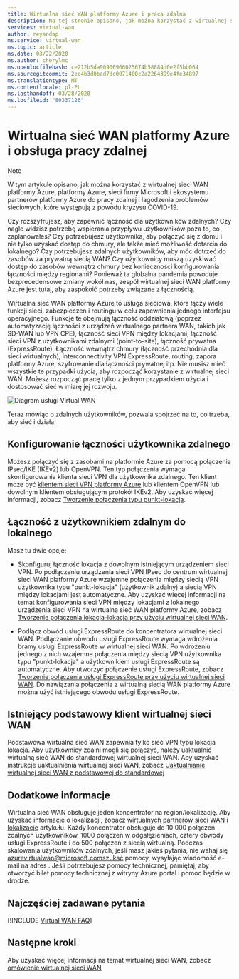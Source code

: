```yaml
---
title: Wirtualna sieć WAN platformy Azure i praca zdalna
description: Na tej stronie opisano, jak można korzystać z wirtualnej sieci WAN platformy Azure, aby umożliwić pracę zdalną ze względu na pandemię COVID-19.
services: virtual-wan
author: reyandap
ms.service: virtual-wan
ms.topic: article
ms.date: 03/22/2020
ms.author: cherylmc
ms.openlocfilehash: ce212b5da90906966025674b58884d0e2f5bb064
ms.sourcegitcommit: 2ec4b3d0bad7dc0071400c2a2264399e4fe34897
ms.translationtype: MT
ms.contentlocale: pl-PL
ms.lasthandoff: 03/28/2020
ms.locfileid: "80337126"
---
```

# <a name="azure-virtual-wan-and-supporting-remote-work"></a>Wirtualna sieć WAN platformy Azure i obsługa pracy zdalnej

>[!NOTE]
>W tym artykule opisano, jak można korzystać z wirtualnej sieci WAN platformy Azure, platformy Azure, sieci firmy Microsoft i ekosystemu partnerów platformy Azure do pracy zdalnej i łagodzenia problemów sieciowych, które występują z powodu kryzysu COVID-19.
>

Czy rozszyfrujesz, aby zapewnić łączność dla użytkowników zdalnych?
Czy nagle widzisz potrzebę wspierania przypływu użytkowników poza to, co zaplanowałeś?
Czy potrzebujesz użytkownika, aby połączyć się z domu i nie tylko uzyskać dostęp do chmury, ale także mieć możliwość dotarcia do lokalnego?
Czy potrzebujesz zdalnych użytkowników, aby móc dotrzeć do zasobów za prywatną siecią WAN?
Czy użytkownicy muszą uzyskiwać dostęp do zasobów wewnątrz chmury bez konieczności konfigurowania łączności między regionami?
Ponieważ ta globalna pandemia powoduje bezprecedensowe zmiany wokół nas, zespół wirtualnej sieci WAN platformy Azure jest tutaj, aby zaspokoić potrzeby związane z łącznością.

Wirtualna sieć WAN platformy Azure to usługa sieciowa, która łączy wiele funkcji sieci, zabezpieczeń i routingu w celu zapewnienia jednego interfejsu operacyjnego. Funkcje te obejmują łączność oddziałową (poprzez automatyzację łączności z urządzeń wirtualnego partnera WAN, takich jak SD-WAN lub VPN CPE), łączność sieci VPN między lokacjami, łączność sieci VPN z użytkownikami zdalnymi (point-to-site), łączność prywatna (ExpressRoute), Łączność wewnątrz chmury (łączność przechodnia dla sieci wirtualnych), interconnectivity VPN ExpressRoute, routing, zapora platformy Azure, szyfrowanie dla łączności prywatnej itp. Nie musisz mieć wszystkie te przypadki użycia, aby rozpocząć korzystanie z wirtualnej sieci WAN. Możesz rozpocząć pracę tylko z jednym przypadkiem użycia i dostosować sieć w miarę jej rozwoju.

![Diagram usługi Virtual WAN](./media/virtual-wan-about/virtualwan1.png)

Teraz mówiąc o zdalnych użytkowników, pozwala spojrzeć na to, co trzeba, aby sieć i działa:

## <a name="set-up-remote-user-connectivity"></a><a name="connectivity"></a>Konfigurowanie łączności użytkownika zdalnego

Możesz połączyć się z zasobami na platformie Azure za pomocą połączenia IPsec/IKE (IKEv2) lub OpenVPN. Ten typ połączenia wymaga skonfigurowania klienta sieci VPN dla użytkownika zdalnego. Ten klient może być [klientem sieci VPN platformy Azure](https://go.microsoft.com/fwlink/?linkid=2117554) lub klientem OpenVPN lub dowolnym klientem obsługującym protokół IKEv2. Aby uzyskać więcej informacji, zobacz [Tworzenie połączenia typu punkt-lokacja](virtual-wan-point-to-site-portal.md).

## <a name="connectivity-from-the-remote-user-to-on-premises"></a><a name="remote user connectivity"></a>Łączność z użytkownikiem zdalnym do lokalnego

Masz tu dwie opcje:

* Skonfiguruj łączność lokacja z dowolnym istniejącym urządzeniem sieci VPN. Po podłączeniu urządzenia sieci VPN IPsec do centrum wirtualnej sieci WAN platformy Azure wzajemne połączenia między siecią VPN użytkownika typu "punkt-lokacja" (użytkownik zdalny) a siecią VPN między lokacjami jest automatyczne. Aby uzyskać więcej informacji na temat konfigurowania sieci VPN między lokacjami z lokalnego urządzenia sieci VPN na wirtualną sieć WAN platformy Azure, zobacz [Tworzenie połączenia lokacja-lokacja przy użyciu wirtualnej sieci WAN](virtual-wan-site-to-site-portal.md).

* Podłącz obwód usługi ExpressRoute do koncentratora wirtualnej sieci WAN. Podłączanie obwodu usługi ExpressRoute wymaga wdrożenia bramy usługi ExpressRoute w wirtualnej sieci WAN. Po wdrożeniu jednego z nich wzajemne połączenia między siecią VPN użytkownika typu "punkt-lokacja" a użytkownikiem usługi ExpressRoute są automatyczne. Aby utworzyć połączenie usługi ExpressRoute, zobacz [Tworzenie połączenia usługi ExpressRoute przy użyciu wirtualnej sieci WAN](virtual-wan-expressroute-portal.md). Do nawiązania połączenia z wirtualną siecią WAN platformy Azure można użyć istniejącego obwodu usługi ExpressRoute.

## <a name="existing-basic-virtual-wan-customer"></a><a name="basic vWAN"></a>Istniejący podstawowy klient wirtualnej sieci WAN

Podstawowa wirtualna sieć WAN zapewnia tylko sieć VPN typu lokacja lokacja. Aby użytkownicy zdalni mogli się połączyć, należy uaktualnić wirtualną sieć WAN do standardowej wirtualnej sieci WAN. Aby uzyskać instrukcje uaktualnienia wirtualnej sieci WAN, zobacz [Uaktualnianie wirtualnej sieci WAN z podstawowej do standardowej](upgrade-virtual-wan.md)

## <a name="additional-information"></a><a name="other considerations"></a>Dodatkowe informacje

Wirtualna sieć WAN obsługuje jeden koncentrator na region/lokalizację. Aby uzyskać informacje o lokalizacji, zobacz [wirtualnych partnerów sieci WAN i lokalizacje](virtual-wan-locations-partners.md) artykułu. Każdy koncentrator obsługuje do 10 000 połączeń zdalnych użytkowników, 1000 połączeń w odgałęzieniach, cztery obwody usługi ExpressRoute i do 500 połączeń z siecią wirtualną. Podczas skalowania użytkowników zdalnych, jeśli masz jakieś pytania, nie wahaj się azurevirtualwan@microsoft.comszukać pomocy, wysyłając wiadomość e-mail na adres . Jeśli potrzebujesz pomocy technicznej, pamiętaj, aby otworzyć bilet pomocy technicznej z witryny Azure portal i pomoc będzie w drodze.

## <a name="faq"></a><a name="faq"></a>Najczęściej zadawane pytania

[!INCLUDE [Virtual WAN FAQ](../../includes/virtual-wan-faq-include.md)]

## <a name="next-steps"></a>Następne kroki

Aby uzyskać więcej informacji na temat wirtualnej sieci WAN, zobacz [omówienie wirtualnej sieci WAN](virtual-wan-about.md)